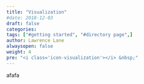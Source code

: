 ```yaml
---
title: "Visualization"
#date: 2018-12-03
draft: false
categories:
tags: ["#getting started", "#directory page",]
author: Lawrence Lane
alwaysopen: false
weight: 4
pre: "<i class='icon-visualization'></i> &nbsp;"
---
```


afafa
